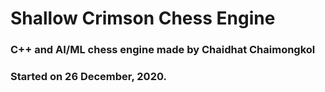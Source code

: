 # Shallow Crimson Chess Engine
### C++ and AI/ML chess engine made by Chaidhat Chaimongkol
### Started on 26 December, 2020.
